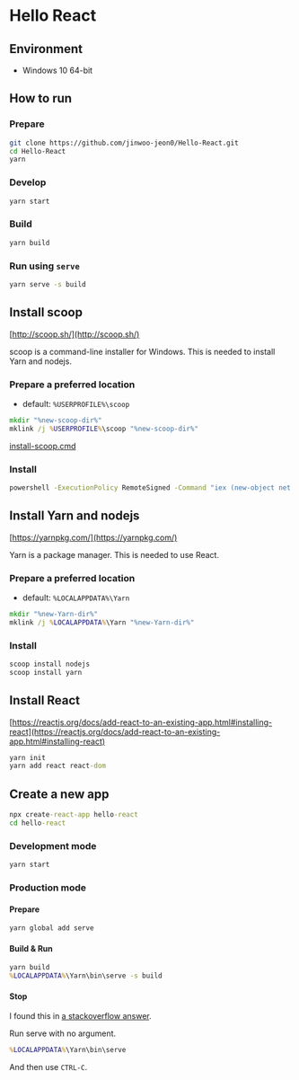 # Hello React

## Environment

* Windows 10 64-bit

## How to run

### Prepare

```sh
git clone https://github.com/jinwoo-jeon0/Hello-React.git
cd Hello-React
yarn
```

### Develop

```sh
yarn start
```

### Build

```sh
yarn build
```

### Run using `serve`

```sh
yarn serve -s build
```

## Install scoop

[http://scoop.sh/](http://scoop.sh/)

scoop is a command-line installer for Windows. This is needed to install Yarn and nodejs.

### Prepare a preferred location

* default: `%USERPROFILE%\scoop`

```bat
mkdir "%new-scoop-dir%"
mklink /j %USERPROFILE%\scoop "%new-scoop-dir%"
```

[install-scoop.cmd](https://gist.github.com/jinwoo-jeon0/c503487e4f13c7c680d53d58750873b9)

### Install

```bat
powershell -ExecutionPolicy RemoteSigned -Command "iex (new-object net.webclient).downloadstring('https://get.scoop.sh')"
```

## Install Yarn and nodejs

[https://yarnpkg.com/](https://yarnpkg.com/)

Yarn is a package manager. This is needed to use React.

### Prepare a preferred location

* default: `%LOCALAPPDATA%\Yarn`

```bat
mkdir "%new-Yarn-dir%"
mklink /j %LOCALAPPDATA%\Yarn "%new-Yarn-dir%"
```

### Install

```bat
scoop install nodejs
scoop install yarn
```

## Install React

[https://reactjs.org/docs/add-react-to-an-existing-app.html#installing-react](https://reactjs.org/docs/add-react-to-an-existing-app.html#installing-react)

```bat
yarn init
yarn add react react-dom
```

## Create a new app

```bat
npx create-react-app hello-react
cd hello-react
```

### Development mode

```bat
yarn start
```

### Production mode

#### Prepare

```bat
yarn global add serve
```

#### Build & Run

```bat
yarn build
%LOCALAPPDATA%\Yarn\bin\serve -s build
```

#### Stop

I found this in [a stackoverflow answer](https://stackoverflow.com/a/48089171/3300315).

Run serve with no argument.

```bat
%LOCALAPPDATA%\Yarn\bin\serve
```

And then use `CTRL-C`.
